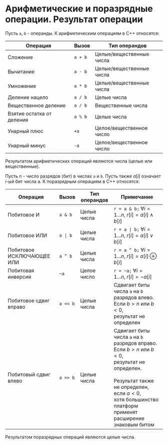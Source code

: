 # Арифметические и поразрядные операции. Результат операции

Пусть `a`, `b` - операнды.
К арифметическим операциям в С++ относятся:

| Операция                  | Вызов    | Тип операндов            |
| ------------------------- | -------- | ------------------------ |
| Сложение                  | `a + b`  | Целые/вещественные числа |
| Вычитание                 | `a - b`  | Целые/вещественные числа |
| Умножение                 | `a * b`  | Целые/вещественные числа |
| Деление нацело            | `a / b`  | Целые числа              |
| Вещественное деление      | `a / b ` | Вещественные числа       |
| Взятие остатка от деления | `a % b`  | Целые числа              |
| Унарный плюс              | `+a`     | Целое/вещественное число |
| Унарный минус             | `-a`     | Целое/вещественное число |

Результатом арифметических операций являются числа (целые или вещественные).

Пусть n - число разрядов (бит) в числах `a` и `b`. Пусть также $a[i]$ означает $i$-ый бит числа a.
К поразрядным операциям в С++ относятся:

| Операция                  | Вызов    | Тип операндов | Примечание                                                                                                                                                                                                                        |
| ------------------------- | -------- | ------------- | --------------------------------------------------------------------------------------------------------------------------------------------------------------------------------------------------------------------------------- |
| Побитовое И               | `a & b`  | Целые числа   | `r = a & b;` $\forall i=1...n,\ r[i] = a[i] \land b[i]$                                                                                                                                                                           |
| Побитовое ИЛИ             | `a \| b` | Целые числа   | `r = a \| b;` $\forall i=1...n,\ r[i] = a[i] \lor b[i]$                                                                                                                                                                           |
| Побитовое ИСКЛЮЧАЮЩЕЕ ИЛИ | `a ^ b`  | Целые числа   | `r = a ^ b;` $\forall i=1...n,\ r[i] = a[i] \oplus b[i]$                                                                                                                                                                          |
| Побитовая инверсия        | `~a`     | Целое число   | `r = ~a;` $\forall i=1...n,\ r[i] = \neg{a[i]}$                                                                                                                                                                                   |
| Побитовое сдвиг вправо    | `a << b` | Целые числа   | Сдвигает биты числа `a` на `b` разрядов влево. Если $b\gt n$ или $b\lt 0$, <br/>результат не определен                                                                                                                            |
| Побитовый сдвиг влево     | `a >> b` | Целые числа   | Сдвигает биты числа `a` на `b` разрядов вправо. Если $b\gt n$ или $b\lt 0$, <br/>результат не определен.<br/><br/>Результат также не определен, если $a \lt 0$, <br/>хотя большинство платформ применят расширение знаковым битом |

Результатом поразрядных операций являются целые числа.